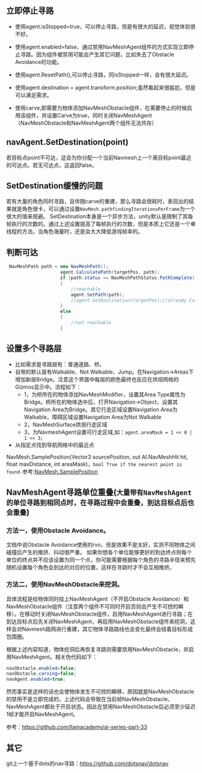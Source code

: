 ## 立即停止寻路

- 使用agent.isStopped=true，可以停止寻路，但是有很大的延迟，视觉体验很不好。

- 使用agent.enabled=false，通过禁用NavMeshAgent组件的方式实现立即停止寻路。因为组件被禁用可能会产生其它问题，比如失去了Obstacle Avoidance的功能。

- 使用agent.ResetPath(),可以停止寻路，同isStopped一样，会有很大延迟。

- 使用agent.destination = agent.transform.position;虽然看起来很尴尬，但是可以满足需求。

- 使用carve,即需要为物体添加NavMeshObstacle组件，在需要停止的时候启用该组件，并设置Carve为true，同时关闭NavMeshAgent（NavMeshObstacle和NavMeshAgent两个组件无法共存）

## navAgent.SetDestination(point)

若目标点point不可达，这会为你分配一个当前Navmesh上一个离目标point最近的可达点。若无可达点，这返回false。

## SetDestination缓慢的问题

若有大量的角色同时寻路，且伴随carve的重建，那么寻路会很耗时，表现出的结果就是角色很卡，可以通过设置``NavMesh.pathfindingIterationsPerFrame``为一个很大的值来规避。
SetDestination本身是一个异步方法，unity默认是限制了其每帧执行的次数的。通过上述设置提高了每帧执行的次数，但是本质上它还是一个单线程的方法。当角色海量时，还是会大大降低游戏帧率的。


## 判断可达
```csharp
 NavMeshPath path = new NavMeshPath();
                    agent.CalculatePath(targetPos, path);
                    if (path.status == NavMeshPathStatus.PathComplete)
                    {
                        //reachable
                        agent.SetPath(path);
                        //agent.SetDestination(targetPos);//already CalculatePath,so use SetPath is more effective than SetDestination
                    }
                    else
                    {
                        //not reachable
                    }
```

## 设置多个寻路层
- 比如需求是寻路层有：普通道路、桥。
- 自带的默认层有Walkable、Not Walkable、Jump。在Navigation->Areas下增加新层Bridge。注意这个界面中每层的颜色最终也反应在烘焙网格的Gizmos显示中。流程如下：
  - 1，为桥所在的物体添加NavMeshModifier，设置其Area Type属性为Bridge。桥所在的物体选中后，打开Navigation->Object，设置其Navigation Area为Bridge。其它行走区域设置Navigation Area为Walkable，障碍区域设置Navigation Area为Not Walkable
  - 2，NavMeshSurface烘焙行走区域
  - 3，为NavmeshAgent设置可行走区域,如：``agent.areaMask = 1 << 0 | 1 << 3;``
- 从指定点找到导航网格中的最近点

NavMesh.SamplePosition(Vector3 sourcePosition, out AI.NavMeshHit hit, float maxDistance, int areaMask)，``bool True if the nearest point is found.``参考:[NavMesh.SamplePosition](https://docs.unity3d.com/ScriptReference/AI.NavMesh.SamplePosition.html)

## NavMeshAgent寻路单位重叠(``大量带有NavMeshAgent的单位寻路到相同点时，在寻路过程中会重叠，到达目标点后也会重叠``)
### 方法一，使用Obstacle Avoidance。
文档中说Obstacle Avoidance使用的rvo，但是效果不是太好，实测不同物体之间碰撞后产生的推挤、抖动很严重。
如果你想各个单位能够更好的到达终点则每个单位的终点并不应该设置为同一个点，你可能需要根据每个角色的寻路半径来预先随机设置每个角色会到达的对应的位置，这样在寻路时才不会互相推挤。
### 方法二，使用NavMeshObstacle来挖洞。
具体流程是给物体同时挂上NavMeshAgent（不开启Obstacle Avoidance）和NavMeshObstacle组件（注意两个组件不可同时开启否则会产生不可控的瞬移）。在移动时关闭NavMeshObstacle组件，启用NavMeshAgent进行寻路；在到达目标点后先关闭NavMeshAgent，再启用NavMeshObstacle组件来挖洞，这样会对Navmesh路网进行重建，其它物体寻路路线也会变化最终会绕着目标形成包围圈。

根据上述内容知道，物体挖洞后再恢复寻路则需要禁用NavMeshObstacle，并启用NavMeshAgent。相关伪代码如下：
```csharp
navObstacle.enabled=false;
navObstacle.carving=false;
navAgent.enabled=true;
```
然而事实是这样的话也会使物体发生不可控的瞬移，原因就是NavMeshObstacle的禁用不是立即完成的，上述代码会导致在当前帧NavMeshObstacle、NavMeshAgent都处于开启状态。因此在禁用NavMeshObstacle后必须至少延迟1帧才能开启NavMeshAgent。

参考：https://github.com/llamacademy/ai-series-part-33


## 其它
git上一个基于dots的nav寻路：https://github.com/dotsnav/dotsnav